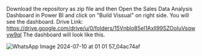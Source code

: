 Download the repository as zip file and then 
Open the Sales Data Analysis Dashboard in Power BI and click on "Build Vissual" on right side.
You will see the dashboard.
Drive Link: https://drive.google.com/drive/u/0/folders/15Vnblo85el1Axll99SZOoIuVsqwyw9ql
The dashboard will look like this.

![WhatsApp Image 2024-07-10 at 01 01 57_04ac74af](https://github.com/vishnu210603/DATA-DRIVEN-SALES-ANALYSIS/assets/138102445/d34ca169-3e0d-49b0-bf2f-94a88dfb2fab)
